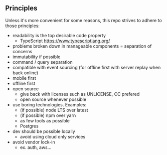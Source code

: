 
## Principles

Unless it's more convenient for some reasons, this repo strives to adhere to those principles:

* readability is the top desirable code property
  * TypeScript https://www.typescriptlang.org/
* problems broken down in manageable components = separation of concerns
* immutability if possible
* command / query separation
* compatible with event sourcing (for offline first with server replay when back online)
* mobile first
* offline first
* open source
  * give back with licenses such as UNLICENSE, CC prefered
  * open source whenever possible
* use boring technologies. Examples:
  * (if possible) node LTS over latest
  * (if possible) npm over yarn
  * as few tools as possible
  * Postgres
* dev should be possible locally
  * avoid using cloud only services
* avoid vendor lock-in
  * ex. auth, aws...
